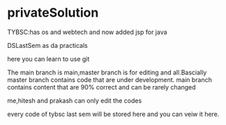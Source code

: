 # privateSolution

TYBSC:has os and webtech and now added jsp for java

DSLastSem as da practicals




here you can learn to use git 

The main branch is main,master branch is for editing and all.Bascially master branch contains code that are under development.
main branch contains content that are 90% correct and can be rarely changed

me,hitesh and prakash can only edit the codes

every code of tybsc last sem will be stored here and you can veiw it here.
